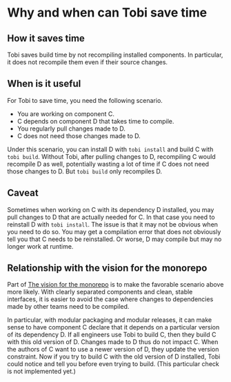 # Why and when can Tobi save time

## How it saves time

Tobi saves build time by not recompiling installed components.
In particular, it does not recompile them even if their source changes.

## When is it useful

For Tobi to save time, you need the following scenario.

- You are working on component C.
- C depends on component D that takes time to compile.
- You regularly pull changes made to D.
- C does not need those changes made to D.

Under this scenario, you can install D with `tobi install`
and build C with `tobi build`. Without Tobi, after pulling changes to D,
recompiling C would recompile D as well, potentially wasting a lot of time
if C does not need those changes to D. But `tobi build` only recompiles D.

## Caveat

Sometimes when working on C with its dependency D installed,
you may pull changes to D that are actually needed for C.
In that case you need to reinstall D with `tobi install`.
The issue is that it may not be obvious when you need to do so.
You may get a compilation error that does not obviously tell you that C
needs to be reinstalled. Or worse, D may compile but may no longer work at runtime.

## Relationship with the vision for the monorepo

Part of [The vision for the monorepo](the_vision_for_the_monorepo.md) is to make
the favorable scenario above more likely.
With clearly separated components and clean, stable interfaces,
it is easier to avoid the case where changes to dependencies made by other teams
need to be compiled.

In particular, with modular packaging and modular releases,
it can make sense to have component C declare that
it depends on a particular version of its dependency D.
If all engineers use Tobi to build C,
then they build C with this old version of D.
Changes made to D thus do not impact C.
When the authors of C want to use a newer version of D,
they update the version constraint.
Now if you try to build C with the old version of D installed,
Tobi could notice and tell you before even trying to build.
(This particular check is not implemented yet.)
